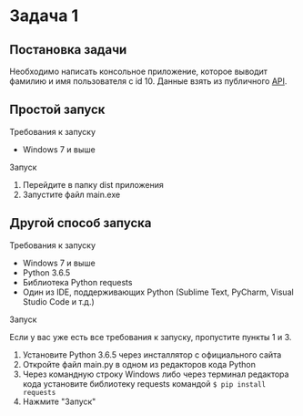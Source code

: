 # Задача 1
## Постановка задачи
Необходимо написать консольное приложение, которое выводит фамилию и имя пользователя с id 10. Данные взять из публичного [API](https://reqres.in).

## Простой запуск
Требования к запуску

- Windows 7 и выше

Запуск

1. Перейдите в папку dist приложения
2. Запустите файл main.exe

## Другой способ запуска
Требования к запуску

- Windows 7 и выше
- Python 3.6.5
- Библиотека Python requests
- Один из IDE, поддерживающих Python (Sublime Text, PyCharm, Visual Studio Code и т.д.)

Запуск

Если у вас уже есть все требования к запуску, пропустите пункты 1 и 3.

1. Установите Python 3.6.5 через инсталлятор с официального сайта
2. Откройте файл main.py в одном из редакторов кода Python
3. Через командную строку Windows либо через терминал редактора кода установите библиотеку requests командой
`$ pip install requests`
4. Нажмите "Запуск"


 
